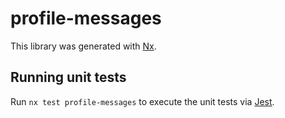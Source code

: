 # profile-messages

This library was generated with [Nx](https://nx.dev).

## Running unit tests

Run `nx test profile-messages` to execute the unit tests via [Jest](https://jestjs.io).
